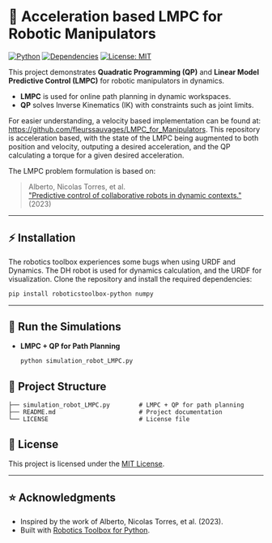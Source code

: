 # 🤖 Acceleration based LMPC for Robotic Manipulators

[![Python](https://img.shields.io/badge/python-3.8%2B-blue.svg)](https://www.python.org/)
[![Dependencies](https://img.shields.io/badge/dependencies-numpy%2C%20roboticstoolbox--python-green)](https://pypi.org/)
[![License: MIT](https://img.shields.io/badge/License-MIT-yellow.svg)](LICENSE)

This project demonstrates **Quadratic Programming (QP)** and **Linear Model Predictive Control (LMPC)** for robotic manipulators in dynamics.  
- **LMPC** is used for online path planning in dynamic workspaces.
- **QP** solves Inverse Kinematics (IK) with constraints such as joint limits.

For easier understanding, a velocity based implementation can be found at: https://github.com/fleurssauvages/LMPC_for_Manipulators.
This repository is acceleration based, with the state of the LMPC being augmented to both position and velocity, outputing a desired acceleration, and the QP calculating a torque for a given desired acceleration.

The LMPC problem formulation is based on:  
> Alberto, Nicolas Torres, et al.  
> ["Predictive control of collaborative robots in dynamic
contexts."](https://hal.science/hal-03790059/document) (2023)

---

## ⚡ Installation

The robotics toolbox experiences some bugs when using URDF and Dynamics. The DH robot is used for dynamics calculation, and the URDF for visualization.
Clone the repository and install the required dependencies:

```bash
pip install roboticstoolbox-python numpy
```

---

## 🚀 Run the Simulations

- **LMPC + QP for Path Planning**  
  ```bash
  python simulation_robot_LMPC.py
  ```
## 📂 Project Structure

```
├── simulation_robot_LMPC.py        # LMPC + QP for path planning
├── README.md                       # Project documentation
└── LICENSE                         # License file
```

## 📜 License
This project is licensed under the [MIT License](LICENSE).  

---

## ⭐ Acknowledgments
- Inspired by the work of Alberto, Nicolas Torres, et al. (2023).  
- Built with [Robotics Toolbox for Python](https://github.com/petercorke/robotics-toolbox-python).  
